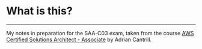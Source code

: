 # What is this?

---

My notes in preparation for the SAA-C03 exam, taken from the course [AWS Certified Solutions Architect - Associate](https://learn.cantrill.io/) by Adrian Cantrill.
